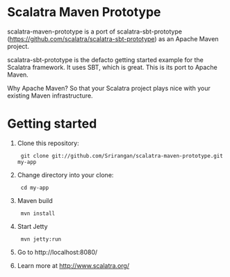# Scalatra Maven Prototype

scalatra-maven-prototype is a port of scalatra-sbt-prototype (https://github.com/scalatra/scalatra-sbt-prototype) as an Apache Maven project.

scalatra-sbt-prototype is the defacto getting started example for the Scalatra framework. It uses SBT, which is great. This is its port to Apache Maven.

Why Apache Maven? So that your Scalatra project plays nice with your existing Maven infrastructure.

# Getting started

1. Clone this repository:

		git clone git://github.com/Srirangan/scalatra-maven-prototype.git my-app

2. Change directory into your clone:

		cd my-app

3. Maven build

		mvn install

4. Start Jetty

		mvn jetty:run

5. Go to http://localhost:8080/

6. Learn more at http://www.scalatra.org/